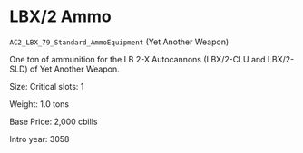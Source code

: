 # LBX/2 Ammo

`AC2_LBX_79_Standard_AmmoEquipment` (Yet Another Weapon)

One ton of ammunition for the LB 2-X Autocannons (LBX/2-CLU and LBX/2-SLD) of Yet Another Weapon.

Size: Critical slots: 1

Weight: 1.0 tons

Base Price: 2,000 cbills

Intro year: 3058

